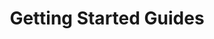 ---
title: Getting Started Guides
description: The following guides provide practical projects to learn Testcontainers by getting your hands dirty. Whether you’re looking to ramp up from zero to proficient, or are already an expert, there should be a guide for you.
featuredItems:
  - title: Introduction
    description: Learn the basics of how Testcontainers works.
    link: /guides/introducing-testcontainers/
    linkLabel: What is Testcontainers, and why should you use it?
  - title: Basic setup
    description: See how to use Testcontainers with Java.
    link: /guides/getting-started-with-testcontainers-for-java/
    linkLabel: Getting started with Testcontainers for Java
  - title: Create a project
    description: Use Testcontainers in a Spring Boot project.
    link: /guides/testing-spring-boot-rest-api-using-testcontainers/
    linkLabel: Getting started with Testcontainers in a Java Spring Boot Project
---
